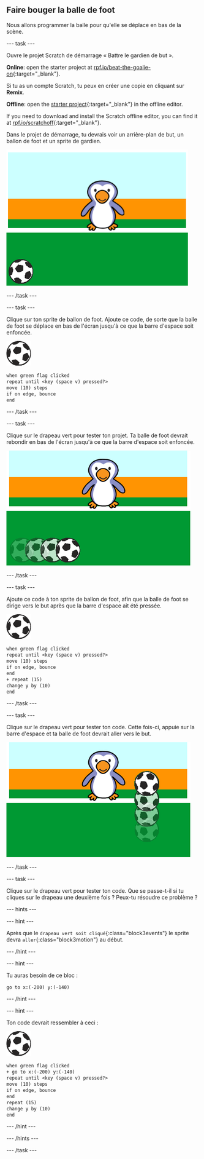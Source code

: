 ## Faire bouger la balle de foot

Nous allons programmer la balle pour qu'elle se déplace en bas de la scène.

--- task ---

Ouvre le projet Scratch de démarrage « Battre le gardien de but ».

**Online**: open the starter project at [rpf.io/beat-the-goalie-on](https://rpf.io/beat-the-goalie-on){:target="_blank"}.

Si tu as un compte Scratch, tu peux en créer une copie en cliquant sur **Remix**.

**Offline**: open the [starter project](https://rpf.io/p/en/beat-the-goalie-go){:target="_blank"} in the offline editor.

If you need to download and install the Scratch offline editor, you can find it at [rpf.io/scratchoff](https://rpf.io/scratchoff){:target="_blank"}.

Dans le projet de démarrage, tu devrais voir un arrière-plan de but, un ballon de foot et un sprite de gardien.

![projets de démarrage](images/goalie-starter.png)

--- /task ---

--- task ---

Clique sur ton sprite de ballon de foot. Ajoute ce code, de sorte que la balle de foot se déplace en bas de l'écran jusqu'à ce que la barre d'espace soit enfoncée.

![sprite de ballon de foot](images/football-sprite.png)

```blocks3
when green flag clicked
repeat until <key (space v) pressed?>
move (10) steps
if on edge, bounce
end
```

--- /task ---

--- task ---

Clique sur le drapeau vert pour tester ton projet. Ta balle de foot devrait rebondir en bas de l'écran jusqu'à ce que la barre d'espace soit enfoncée.

![capture d'écran](images/goalie-football-move-test.png)

--- /task ---

--- task ---

Ajoute ce code à ton sprite de ballon de foot, afin que la balle de foot se dirige vers le but après que la barre d'espace ait été pressée.

![sprite de ballon de foot](images/football-sprite.png)

```blocks3
when green flag clicked
repeat until <key (space v) pressed?>
move (10) steps
if on edge, bounce
end
+ repeat (15)
change y by (10)
end
```

--- /task ---

--- task ---

Clique sur le drapeau vert pour tester ton code. Cette fois-ci, appuie sur la barre d'espace et ta balle de foot devrait aller vers le but.

![capture d'écran](images/goalie-football-ypos-test.png)

--- /task ---

--- task ---

Clique sur le drapeau vert pour tester ton code. Que se passe-t-il si tu cliques sur le drapeau une deuxième fois ? Peux-tu résoudre ce problème ?

--- hints ---

--- hint ---

Après que le `drapeau vert soit cliqué`{:class="block3events"} le sprite devra `aller`{:class="block3motion"} au début.

--- /hint ---

--- hint ---

Tu auras besoin de ce bloc :

```blocks3
go to x:(-200) y:(-140)
```

--- /hint ---

--- hint ---

Ton code devrait ressembler à ceci :

![sprite de ballon de foot](images/football-sprite.png)

```blocks3
when green flag clicked
+ go to x:(-200) y:(-140)
repeat until <key (space v) pressed?>
move (10) steps
if on edge, bounce
end
repeat (15)
change y by (10)
end
```

--- /hint ---

--- /hints ---

--- /task ---

